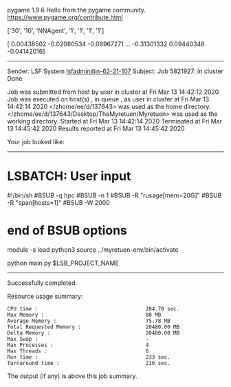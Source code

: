 pygame 1.9.6
Hello from the pygame community. https://www.pygame.org/contribute.html


 ['30', '10', 'NNAgent', '1', '1', '1', '1'] 







[ 0.00438502 -0.02080534 -0.08967271 ... -0.31301332  0.09440348
 -0.04142016]

------------------------------------------------------------
Sender: LSF System <lsfadmin@n-62-21-107>
Subject: Job 5821927: <NNAgent9Test8> in cluster <dcc> Done

Job <NNAgent9Test8> was submitted from host <n-62-30-7> by user <s183905> in cluster <dcc> at Fri Mar 13 14:42:12 2020
Job was executed on host(s) <n-62-21-107>, in queue <hpc>, as user <s183905> in cluster <dcc> at Fri Mar 13 14:42:14 2020
</zhome/ee/d/137643> was used as the home directory.
</zhome/ee/d/137643/Desktop/TheMyretuen/Myretuen> was used as the working directory.
Started at Fri Mar 13 14:42:14 2020
Terminated at Fri Mar 13 14:45:42 2020
Results reported at Fri Mar 13 14:45:42 2020

Your job looked like:

------------------------------------------------------------
# LSBATCH: User input
#!/bin/sh
#BSUB -q hpc
#BSUB -n 1
#BSUB -R "rusage[mem=20G]"
#BSUB -R "span[hosts=1]"
#BSUB -W 2000
# end of BSUB options

module -s load python3
source ../myretuen-env/bin/activate

python main.py $LSB_PROJECT_NAME


------------------------------------------------------------

Successfully completed.

Resource usage summary:

    CPU time :                                   204.70 sec.
    Max Memory :                                 80 MB
    Average Memory :                             75.78 MB
    Total Requested Memory :                     20480.00 MB
    Delta Memory :                               20400.00 MB
    Max Swap :                                   -
    Max Processes :                              4
    Max Threads :                                6
    Run time :                                   233 sec.
    Turnaround time :                            210 sec.

The output (if any) is above this job summary.

